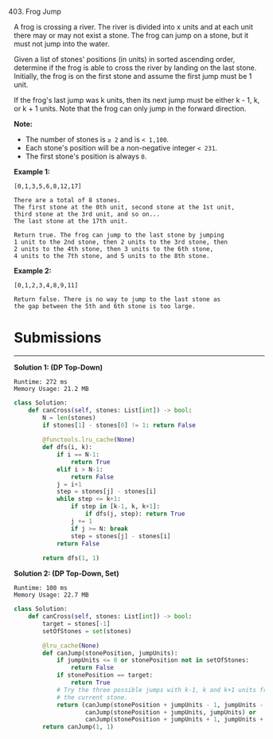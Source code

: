 403. Frog Jump

A frog is crossing a river. The river is divided into x units and at each unit there may or may not exist a stone. The frog can jump on a stone, but it must not jump into the water.

Given a list of stones' positions (in units) in sorted ascending order, determine if the frog is able to cross the river by landing on the last stone. Initially, the frog is on the first stone and assume the first jump must be 1 unit.

If the frog's last jump was k units, then its next jump must be either k - 1, k, or k + 1 units. Note that the frog can only jump in the forward direction.

**Note:**

* The number of stones is `≥ 2` and is `< 1,100`.
* Each stone's position will be a non-negative integer `< 231`.
* The first stone's position is always `0`.

**Example 1:**
```
[0,1,3,5,6,8,12,17]

There are a total of 8 stones.
The first stone at the 0th unit, second stone at the 1st unit,
third stone at the 3rd unit, and so on...
The last stone at the 17th unit.

Return true. The frog can jump to the last stone by jumping 
1 unit to the 2nd stone, then 2 units to the 3rd stone, then 
2 units to the 4th stone, then 3 units to the 6th stone, 
4 units to the 7th stone, and 5 units to the 8th stone.
```

**Example 2:**
```
[0,1,2,3,4,8,9,11]

Return false. There is no way to jump to the last stone as 
the gap between the 5th and 6th stone is too large.
```

# Submissions
---
**Solution 1: (DP Top-Down)**
```
Runtime: 272 ms
Memory Usage: 21.2 MB
```
```python
class Solution:
    def canCross(self, stones: List[int]) -> bool:
        N = len(stones)
        if stones[1] - stones[0] != 1: return False
        
        @functools.lru_cache(None)
        def dfs(i, k):
            if i == N-1:
                return True
            elif i > N-1:
                return False
            j = i+1
            step = stones[j] - stones[i]
            while step <= k+1:
                if step in [k-1, k, k+1]:
                    if dfs(j, step): return True
                j += 1
                if j >= N: break
                step = stones[j] - stones[i]
            return False
        
        return dfs(1, 1)
```

**Solution 2: (DP Top-Down, Set)**
```
Runtime: 100 ms
Memory Usage: 22.7 MB
```
```python
class Solution:
    def canCross(self, stones: List[int]) -> bool:
        target = stones[-1]
        setOfStones = set(stones)

        @lru_cache(None)
        def canJump(stonePosition, jumpUnits):
            if jumpUnits <= 0 or stonePosition not in setOfStones:
                return False
            if stonePosition == target:
                return True
            # Try the three possible jumps with k-1, k and k+1 units from
            # the current stone.
            return (canJump(stonePosition + jumpUnits - 1, jumpUnits - 1) or
                    canJump(stonePosition + jumpUnits, jumpUnits) or
                    canJump(stonePosition + jumpUnits + 1, jumpUnits + 1))
        return canJump(1, 1)
```